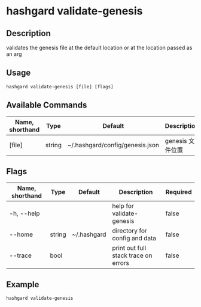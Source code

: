 # hashgard validate-genesis

## Description

validates the genesis file at the default location or at the location passed as an arg

## Usage

```shell
hashgard validate-genesis [file] [flags]
```

## Available Commands

| Name, shorthand|Type  | Default                         | Description        | Required  |
| ---------- | ------ | ------------------------------- | ---------------- | -------- |
| [file]     | string | ~/.hashgard/config/genesis.json | genesis 文件位置 | false  |

## Flags

| Name, shorthand|Type  | Default     | Description                        | Required  |
| ---------- | ------ | ----------- | -------------------------------- | -------- |
| -h, --help |        |             | help for validate-genesis | false  |
| --home     | string | ~/.hashgard | directory for config and data                | false  |
| --trace    | bool   |             | print out full stack trace on errors         | false  |

## Example

```shell
hashgard validate-genesis
```
